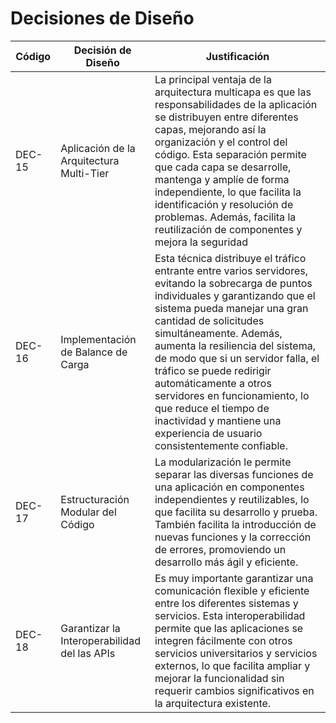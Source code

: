 # Decisiones de Diseño

| Código | Decisión de Diseño                           | Justificación                                                                                                                                                                                                                                                                                                                                                                                                                                                                               |
| ------ | -------------------------------------------- | ------------------------------------------------------------------------------------------------------------------------------------------------------------------------------------------------------------------------------------------------------------------------------------------------------------------------------------------------------------------------------------------------------------------------------------------------------------------------------------------- |
| DEC-15 | Aplicación de la Arquitectura Multi-Tier     | La principal ventaja de la arquitectura multicapa es que las responsabilidades de la aplicación se distribuyen entre diferentes capas, mejorando así la organización y el control del código. Esta separación permite que cada capa se desarrolle, mantenga y amplíe de forma independiente, lo que facilita la identificación y resolución de problemas. Además, facilita la reutilización de componentes y mejora la seguridad                                                            |
| DEC-16 | Implementación de Balance de Carga           | Esta técnica distribuye el tráfico entrante entre varios servidores, evitando la sobrecarga de puntos individuales y garantizando que el sistema pueda manejar una gran cantidad de solicitudes simultáneamente. Además, aumenta la resiliencia del sistema, de modo que si un servidor falla, el tráfico se puede redirigir automáticamente a otros servidores en funcionamiento, lo que reduce el tiempo de inactividad y mantiene una experiencia de usuario consistentemente confiable. |
| DEC-17 | Estructuración Modular del Código            | La modularización le permite separar las diversas funciones de una aplicación en componentes independientes y reutilizables, lo que facilita su desarrollo y prueba. También facilita la introducción de nuevas funciones y la corrección de errores, promoviendo un desarrollo más ágil y eficiente.                                                                              |
| DEC-18 | Garantizar la Interoperabilidad del las APIs | Es muy importante garantizar una comunicación flexible y eficiente entre los diferentes sistemas y servicios. Esta interoperabilidad permite que las aplicaciones se integren fácilmente con otros servicios universitarios y servicios externos, lo que facilita ampliar y mejorar la funcionalidad sin requerir cambios significativos en la arquitectura existente.                                                                                                                      |
